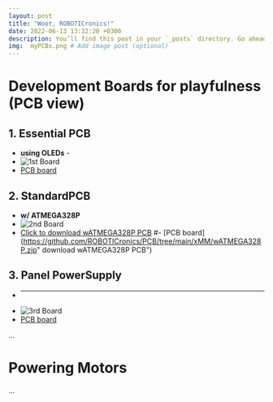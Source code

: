 ```yaml
---
layout: post
title: "Woot, ROBOTICronics!"
date: 2022-06-13 13:32:20 +0300
description: You’ll find this post in your `_posts` directory. Go ahead and edit it and re-build the site to see your changes. # Add post description (optional)
img:  myPCBs.png # Add image post (optional)
---
```


# Development Boards for playfulness (PCB view)
## 1.  Essential PCB
  - **using OLEDs** -
  - ![1st Board]({{site.baseurl}}/assets/img/learnOLEDs.png)
  - [PCB board](https://github.com/ROBOTICronics/PCB/tree/main/xMM/learnOLEDs.zip)
## 2.  StandardPCB
  - **w/ ATMEGA328P**
  - ![2nd Board]({{site.baseurl}}/assets/img/wATMEGA328P.png)
  - <a href="[files/file.csv](https://github.com/ROBOTICronics/PCB/tree/main/xMM/wATMEGA328P.zip)" download="wATMEGA328P">Click to download wATMEGA328P PCB</a> #- [PCB board](https://github.com/ROBOTICronics/PCB/tree/main/xMM/wATMEGA328P.zip" download wATMEGA328P PCB")
## 3. Panel PowerSupply
  - ** **
  - ![3rd Board]({{site.baseurl}}/assets/img/panelpowersupply.png)
  - [PCB board](https://github.com/ROBOTICronics/PCB/tree/main/xMM/panel-power-supply.zip "download Panel Power Supply PCB")

...

# Powering Motors

...
